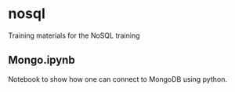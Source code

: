 # nosql
Training materials for the NoSQL training

## Mongo.ipynb
Notebook to show how one can connect to MongoDB using python.